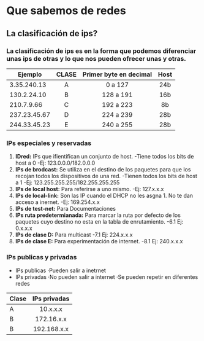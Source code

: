 # Que sabemos de redes

## La clasificación de ips?

### La clasificación de ips es en la forma que podemos diferenciar unas ips de otras y lo que nos pueden ofrecer unas y otras. 

|Ejemplo | CLASE |Primer byte en decimal | Host | 
|----------|:----------:|:----------:|:----------:|
|3.35.240.13 | A | 0 a 127 | 24b |
|130.2.24.10 | B | 128 a 191 | 16b | 
|210.7.9.66 | C | 192 a 223 | 8b |
|237.23.45.67 | D | 224 a 239 | 28b |
|244.33.45.23 | E | 240 a 255 | 28b |

### IPs especiales  y reservadas  

1. **IDred:** IPs que ifientifican un conjunto de host.
	-Tiene todos los bits de host a 0
	-Ej: 123.0.0.0/182.0.0.0
2. **IPs de brodcast:** Se utiliza en el destino de los paquetes para que los recojan todos los dispositivos de una red. 
	-Tienen todos los bits de host a 1
	-Ej: 123.255.255.255/182.255.255.255
3. **IPs de local host:** Para referirse a uno mismo. 
	-Ej: 127.x.x.x
4. **IPs de local-link:** Son las IP cuando el DHCP no les asgna 1. No te dan acceso a inernet. 
	-Ej: 169.254.x.x
5. **IPs de test-net:** Para Documentaciones
6. **IPs ruta predetermianada:** Para marcar la ruta por defecto de los paquetes cuyo destino no esta en la tabla de enrutamiento.
	-6.1 Ej: 0.x.x.x
7. **IPs de clase D:** Para multicast
	-7.1 Ej: 224.x.x.x
8. **IPs de clase E:** Para experimentación de internet.
	-8.1 Ej: 240.x.x.x

### IPs publicas y privadas 

- IPs publicas 
 ·Pueden salir a inetrnet
- IPs privadas
 ·No pueden salir a internet
 ·Se pueden repetir en diferentes redes

|Clase | IPs privadas |
|----------|:----------:|
|A | 10.x.x.x |
|B | 172.16.x.x| 
|B | 192.168.x.x| 



